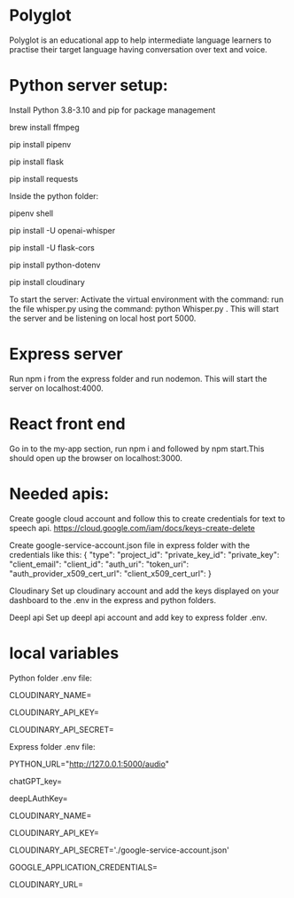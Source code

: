 # Polyglot

Polyglot is an educational app to help intermediate language learners to practise their target language having conversation over text and voice.

# Python server setup:

Install Python 3.8-3.10 and pip for package management

brew install ffmpeg

pip install pipenv

pip install flask

pip install requests

Inside the python folder:

pipenv shell 

pip install -U openai-whisper

pip install -U flask-cors

pip install python-dotenv

pip install cloudinary

To start the server:
Activate the virtual environment with the command: run the file whisper.py using the command: python Whisper.py . This will start the server and be listening on local host port 5000.

# Express server
Run npm i from the express folder and run nodemon. This will start the server on localhost:4000.

# React front end
Go in to the my-app section, run npm i and followed by npm start.This should open up the browser on localhost:3000.


# Needed apis:


Create google cloud account and follow this to create credentials for text to speech api.
https://cloud.google.com/iam/docs/keys-create-delete

Create google-service-account.json file in express folder with the credentials like this:
{
  "type": 
  "project_id": 
  "private_key_id": 
  "private_key": 
  "client_email": 
  "client_id": 
  "auth_uri": 
  "token_uri": 
  "auth_provider_x509_cert_url": 
  "client_x509_cert_url": 
}


Cloudinary
Set up cloudinary account and add the keys displayed on your dashboard to the .env in the express and python folders.

Deepl api
Set up deepl api account and add key to express folder .env.

# local variables

Python folder .env file:

CLOUDINARY_NAME=

CLOUDINARY_API_KEY=

CLOUDINARY_API_SECRET=


Express folder .env file:

PYTHON_URL="http://127.0.0.1:5000/audio"

chatGPT_key=

deepLAuthKey=

CLOUDINARY_NAME=

CLOUDINARY_API_KEY=

CLOUDINARY_API_SECRET='./google-service-account.json'

GOOGLE_APPLICATION_CREDENTIALS= 

CLOUDINARY_URL=

